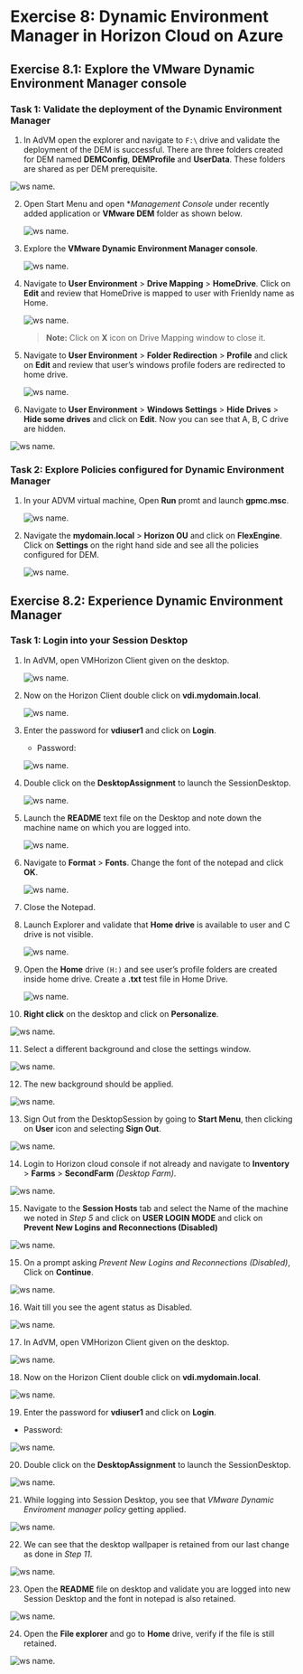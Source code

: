 # **Exercise 8: Dynamic Environment Manager in Horizon Cloud on Azure**

## **Exercise 8.1: Explore the VMware Dynamic Environment Manager console**

### **Task 1: Validate the deployment of the Dynamic Environment Manager**

1. In AdVM open the explorer and navigate to `F:\` drive and validate the deployment of the DEM is successful. There are three folders created for DEM named **DEMConfig**, **DEMProfile** and **UserData**. These folders are shared as per DEM prerequisite.
  
  ![ws name.](media/updt77.png)

2. Open Start Menu and open **Management Console* under recently added application or **VMware DEM** folder as shown below.

   ![ws name.](media/updt78.png)

3. Explore the **VMware Dynamic Environment Manager console**.

   ![ws name.](media/updt79.png)

4. Navigate to **User Environment** > **Drive Mapping** > **HomeDrive**. Click on **Edit** and review that HomeDrive is mapped to user with Frienldy name as Home.

   ![ws name.](media/updt80.png)
   >**Note:** Click on **X** icon on Drive Mapping window to close it.

5. Navigate to **User Environment** > **Folder Redirection** > **Profile** and click on **Edit** and review that user’s windows profile foders are redirected to home drive.

   ![ws name.](media/updt81.png)

6.	Navigate to **User Environment** > **Windows Settings** > **Hide Drives** > **Hide some drives**  and click on **Edit**. Now you can see that A, B, C drive are hidden.


   ![ws name.](media/updt103.png)


### **Task 2: Explore Policies configured for Dynamic Environment Manager**

1. In your ADVM virtual machine, Open **Run** promt and launch **gpmc.msc**.

   ![ws name.](media/updt83.png)
   
2. Navigate the **mydomain.local** > **Horizon OU** and click on **FlexEngine**. Click on **Settings** on the right hand side and see all the policies configured for DEM.

   ![ws name.](media/updt884.png)


## **Exercise 8.2: Experience Dynamic Environment Manager**

### **Task 1: Login into your Session Desktop**

1. In AdVM, open VMHorizon Client given on the desktop.

   ![ws name.](media/updt28.png)

2. Now on the Horizon Client double click on **vdi.mydomain.local**.

   ![ws name.](media/updt29.png)

3. Enter the password for **vdiuser1** and click on **Login**.

   - Password: **<inject key="all Account Password" props="{\&quot;enableCopy\&quot;:true,\&quot;style\&quot;:{\&quot;fontWeight\&quot;:\&quot;bold\&quot;}}" />**


   ![ws name.](media/updt30.png)
   

4. Double click on the **DesktopAssignment** to launch the SessionDesktop.

   ![ws name.](media/updt98.png)


5. Launch the **README** text file on the Desktop and note down the machine name on which you are logged into.

   ![ws name.](media/updt104.png)

6. Navigate to **Format** > **Fonts**. Change the font of the notepad and click **OK**.

   ![ws name.](media/updt86.png)
   
7.	Close the Notepad.

8. Launch Explorer and validate that **Home drive** is available to user and C drive is not visible.

   ![ws name.](media/updt87.png)

9. Open the **Home** drive `(H:)` and see user’s profile folders are created inside home drive. Create a **.txt** test file in Home Drive.

   ![ws name.](media/updt105.png)

10. **Right click** on the desktop and click on **Personalize**.

   ![ws name.](media/updt88.png)

11. Select a different background and close the settings window.

   ![ws name.](media/updt89.png)

12. The new background should be applied.

   ![ws name.](media/updt90.png)

13. Sign Out from the DesktopSession by going to **Start Menu**, then clicking on **User** icon and selecting **Sign Out**.

   ![ws name.](media/updt111.png)
    

14. Login to Horizon cloud console if not already and navigate to **Inventory** > **Farms** > **SecondFarm** *(Desktop Farm)*. 

   ![ws name.](media/updt106.png)


15. Navigate to the **Session Hosts** tab and select the Name of the machine we noted in *Step 5* and click on **USER LOGIN MODE** and click on **Prevent New Logins and Reconnections (Disabled)**
   
   ![ws name.](media/updt107.png)
   
15. On a prompt asking *Prevent New Logins and Reconnections (Disabled)*, Click on **Continue**.

   ![ws name.](media/updt91.png) 
   
16. Wait till you see the agent status as Disabled.

   ![ws name.](media/updt108.png)

17. In AdVM, open VMHorizon Client given on the desktop.

   ![ws name.](media/updt28.png)

18. Now on the Horizon Client double click on **vdi.mydomain.local**.

   ![ws name.](media/updt29.png)

19. Enter the password for **vdiuser1** and click on **Login**.

   - Password: <inject key="all Account Password" props="{\&quot;enableCopy\&quot;:true,\&quot;style\&quot;:{\&quot;fontWeight\&quot;:\&quot;bold\&quot;}}" />

   ![ws name.](media/updt30.png)

20. Double click on the **DesktopAssignment** to launch the SessionDesktop.

   ![ws name.](media/updt98.png)

21. While logging into Session Desktop, you see that *VMware Dynamic Enviroment manager policy* getting applied.

   ![ws name.](media/updt92.png)
   
22. We can see that the desktop wallpaper is retained from our last change as done in *Step 11*. 

   ![ws name.](media/updt113.png)
    
23. Open the **README** file on desktop and validate you are logged into new Session Desktop and the font in notepad is also retained.

   ![ws name.](media/updt112.png)

24. Open the **File explorer** and go to **Home** drive, verify if the file is still retained. 

   ![ws name.](media/updt105.png)
   
